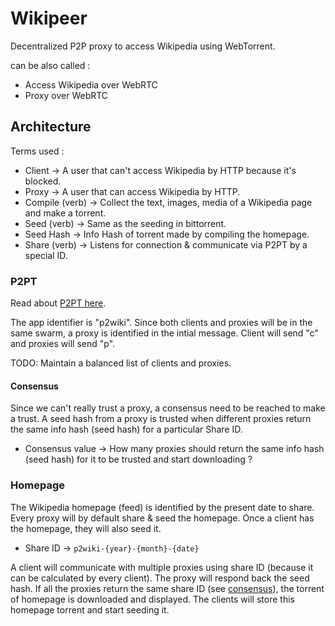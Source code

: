 # Wikipeer

Decentralized P2P proxy to access Wikipedia using WebTorrent.

can be also called :
* Access Wikipedia over WebRTC
* Proxy over WebRTC

## Architecture

Terms used :

* Client -> A user that can't access Wikipedia by HTTP because it's blocked.
* Proxy -> A user that can access Wikipedia by HTTP.
* Compile (verb) -> Collect the text, images, media of a Wikipedia page and make a torrent.
* Seed (verb) -> Same as the seeding in bittorrent.
* Seed Hash -> Info Hash of torrent made by compiling the homepage.
* Share (verb) -> Listens for connection & communicate via P2PT by a special ID.

### P2PT

Read about [P2PT here](https://github.com/subins2000/p2pt).

The app identifier is "p2wiki". Since both clients and proxies will be in the same swarm, a proxy is identified in the intial message. Client will send "c" and proxies will send "p".

TODO: Maintain a balanced list of clients and proxies.

#### Consensus

Since we can't really trust a proxy, a consensus need to be reached to make a trust. A seed hash from a proxy is trusted when different proxies return the same info hash (seed hash) for a particular Share ID.

* Consensus value -> How many proxies should return the same info hash (seed hash) for it to be trusted and start downloading ?

### Homepage

The Wikipedia homepage (feed) is identified by the present date to share. Every proxy will by default share & seed the homepage. Once a client has the homepage, they will also seed it.

* Share ID -> `p2wiki-{year}-{month}-{date}`

A client will communicate with multiple proxies using share ID (because it can be calculated by every client). The proxy will respond back the seed hash. If all the proxies return the same share ID (see [consensus](#consensus)), the torrent of homepage is downloaded and displayed. The clients will store this homepage torrent and start seeding it.
